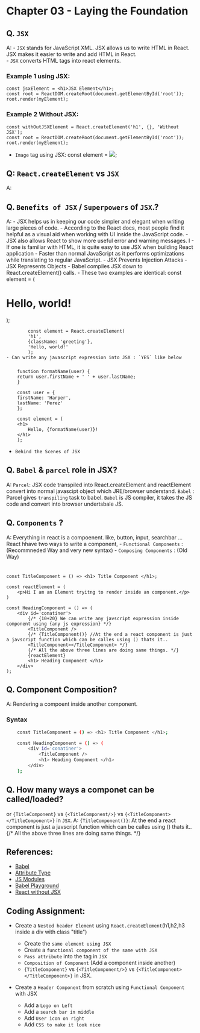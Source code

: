 # Chapter 03 - Laying the Foundation

## Q. `JSX`
A:  - `JSX` stands for JavaScript XML. JSX allows us to write HTML in React. JSX makes it easier to write and add HTML in React.  
    - `JSX` converts HTML tags into react elements.

### Example 1 using JSX:
```
const jsxElement = <h1>JSX Element</h1>;
const root = ReactDOM.createRoot(document.getElementById('root'));
root.render(myElement);
```
### Example 2 Without JSX:
```
const withOutJSXElement = React.createElement('h1', {}, 'Without JSX');
const root = ReactDOM.createRoot(document.getElementById('root'));
root.render(myElement);
```
- `Image` tag using JSX: 
const element = <img src={url}></img>;

## Q: `React.createElement` vs `JSX`
A: 

## Q. `Benefits of JSX` / `Superpowers` of `JSX`.?
A:  - JSX helps us in keeping our code simpler and elegant when writing large pieces of code.
    - According to the React docs, most people find it helpful as a visual aid when working with UI inside the JavaScript code.
    - JSX also allows React to show more useful error and warning messages.
I   - If one is familiar with HTML, it is quite easy to use JSX when building React application
    - Faster than normal JavaScript as it performs optimizations while translating to regular JavaScript.
    - JSX Prevents Injection Attacks
    - JSX Represents Objects
        - Babel compiles JSX down to React.createElement() calls.
        - These two examples are identical:
            const element = (
            <h1 className="greeting">
                Hello, world!
            </h1>
            );

            const element = React.createElement(
            'h1',
            {className: 'greeting'},
            'Hello, world!'
            );
    - Can write any javascript expression into JSX : `YES` like below
###
```
    function formatName(user) {
    return user.firstName + ' ' + user.lastName;
    }

    const user = {
    firstName: 'Harper',
    lastName: 'Perez'
    };

    const element = (
    <h1>
        Hello, {formatName(user)}!
    </h1>
    );
```

- `Behind the Scenes of JSX`

## Q. `Babel` & `parcel` role in JSX?
A:  `Parcel`: JSX code transpiled into React.createElement and reactElement convert into normal javascipt object which JRE/browser understand.
    `Babel` : Parcel gives `transpiling` task to babel. `Babel` is JS compiler, it takes the JS code and convert into browser undertsbale JS.

## Q. `Components` ?
A: Everything in react is a compoenent. like, button, input, searchbar ...
    React hhave two ways to write a component,
        - `Functional Components` : (Recommneded Way and very new syntax)
        - `Composing Components` : (Old Way)

###
``` Syntax for Funcational Component

const TitleComponent = () => <h1> Title Component </h1>;

const reactElement = (
    <p>Hi I am an Element tryitng to render inside an component.</p>
)

const HeadingComponent = () => (
    <div id='conatiner'>
        {/* {10+20} We can write any javscript expression inside component using {any js expression} */}
        <TitleComponent />
        {/* {TitleComponent()} //At the end a react component is just a javscript function which can be calles using () thats it..
        <TitleComponent></TitleComponent> */}
        {/* All the above three lines are doing same things. */}
        {reactElement}
        <h1> Heading Component </h1>
    </div>
);
```

## Q. Component Composition?
A: Rendering a compoent inside another component.

### Syntax
```sh
    const TitleComponent = () => <h1> Title Component </h1>;

    const HeadingComponent = () => (
        <div id='conatiner'>
            <TitleComponent />
            <h1> Heading Component </h1>
        </div>
    );
```


## Q. How many ways a componet can be called/loaded?
or `{TitleComponent}` vs `{<TitleComponent/>}` vs `{<TitleComponent></TitleComponent>}` in `JSX`.
A:  <TitleComponent />
    `{TitleComponent()}`: At the end a react component is just a javscript function which can be calles using () thats it..
    <TitleComponent></TitleComponent>
    {/* All the above three lines are doing same things. */}


## References:
- [Babel](https://babeljs.io/)
- [Attribute Type](https://developer.mozilla.org/en-US/docs/Web/HTML/Element/script#attr-type) 
- [JS Modules](https://developer.mozilla.org/en-US/docs/Web/JavaScript/Guide/Modules)
- [Babel Playground](https://babeljs.io/repl#)
- [React without JSX](https://reactjs.org/docs/react-without-jsx.html)


## Coding Assignment:
- Create a `Nested header Element` using `React.createElement`(h1,h2,h3 inside a div with class "title")
    - Create the `same element using JSX`
    - Create a `functional component of the same with JSX`
    - `Pass attribute` into the tag in `JSX`
    - `Composition of Component` (Add a component inside another)
    - `{TitleComponent}` vs `{<TitleComponent/>}` vs `{<TitleComponent></TitleComponent>}` in JSX.


- Create a `Header Component` from scratch using `Functional Component` with JSX
    - Add a `Logo on Left`
    - Add a `search bar in middle`
    - Add `User icon on right`
    - Add `CSS to make it look nice`
